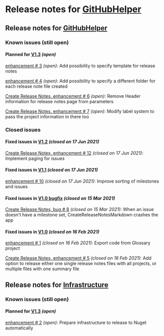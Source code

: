 # Release notes for [GitHubHelper](https://github.com/lbugnion/GitHubHelper)

## Release notes for [GitHubHelper](https://github.com/lbugnion/GitHubHelper/projects/2)

### Known issues (still open)

#### Planned for [V1.3](https://github.com/lbugnion/GitHubHelper/milestone/4) *(open)*

[enhancement # 3](https://github.com/lbugnion/GitHubHelper/issues/3) *(open)*: Add possibility to specify template for release notes

[enhancement # 4](https://github.com/lbugnion/GitHubHelper/issues/4) *(open)*: Add possibility to specify a different folder for each release note file created

[Create Release Notes, enhancement # 6](https://github.com/lbugnion/GitHubHelper/issues/6) *(open)*: Remove Header information for release notes page from parameters

[Create Release Notes, enhancement # 7](https://github.com/lbugnion/GitHubHelper/issues/7) *(open)*: Modify label system to pass the project information in there too

### Closed issues

#### Fixed issues in [V1.2](https://github.com/lbugnion/GitHubHelper/milestone/6) *(closed on 17 Jun 2021)*

[Create Release Notes, enhancement # 12](https://github.com/lbugnion/GitHubHelper/issues/12) *(closed on 17 Jun 2021)*: Implement paging for issues

#### Fixed issues in [V1.1](https://github.com/lbugnion/GitHubHelper/milestone/2) *(closed on 17 Jun 2021)*

[enhancement # 10](https://github.com/lbugnion/GitHubHelper/issues/10) *(closed on 17 Jun 2021)*: Improve sorting of milestones and issues

#### Fixed issues in [V1.0 bugfix](https://github.com/lbugnion/GitHubHelper/milestone/3) *(closed on 15 Mar 2021)*

[Create Release Notes, bug # 8](https://github.com/lbugnion/GitHubHelper/issues/8) *(closed on 15 Mar 2021)*: When an issue doesn't have a milestone set, CreateReleaseNotesMarkdown crashes the app

#### Fixed issues in [V1.0](https://github.com/lbugnion/GitHubHelper/milestone/1) *(closed on 16 Feb 2021)*

[enhancement # 1](https://github.com/lbugnion/GitHubHelper/issues/1) *(closed on 16 Feb 2021)*: Export code from Glossary project

[Create Release Notes, enhancement # 5](https://github.com/lbugnion/GitHubHelper/issues/5) *(closed on 16 Feb 2021)*: Add option to release either one single release notes files with all projects, or multiple files with one summary file



## Release notes for [Infrastructure](https://github.com/lbugnion/GitHubHelper/projects/1)

### Known issues (still open)

#### Planned for [V1.3](https://github.com/lbugnion/GitHubHelper/milestone/4) *(open)*

[enhancement # 2](https://github.com/lbugnion/GitHubHelper/issues/2) *(open)*: Prepare infrastructure to release to Nuget automatically



